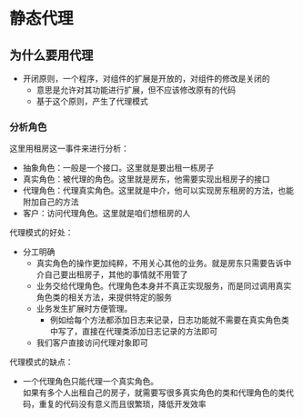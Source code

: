 # 静态代理
## 为什么要用代理
* 开闭原则，一个程序，对组件的扩展是开放的，对组件的修改是关闭的
    * 意思是允许对其功能进行扩展，但不应该修改原有的代码
    * 基于这个原则，产生了代理模式
### 分析角色
这里用租房这一事件来进行分析：
* 抽象角色：一般是一个接口。这里就是要出租一栋房子
* 真实角色：被代理的角色。这里就是房东，他需要实现出租房子的接口
* 代理角色：代理真实角色。这里就是中介，他可以实现房东租房的方法，也能附加自己的方法
* 客户：访问代理角色。这里就是咱们想租房的人

代理模式的好处：
* 分工明确
    * 真实角色的操作更加纯粹，不用关心其他的业务。就是房东只需要告诉中介自己要出租房子，其他的事情就不用管了
    * 业务交给代理角色。代理角色本身并不真正实现服务，而是同过调用真实角色类的相关方法，来提供特定的服务
    * 业务发生扩展时方便管理。
        * 例如给每个方法都添加日志来记录，日志功能就不需要在真实角色类中写了，直接在代理类添加日志记录的方法即可
    * 我们客户直接访问代理对象即可

代理模式的缺点：
* 一个代理角色只能代理一个真实角色。  
如果有多个人出租自己的房子，就需要写很多真实角色的类和代理角色的类代码，重复的代码没有意义而且很繁琐，降低开发效率